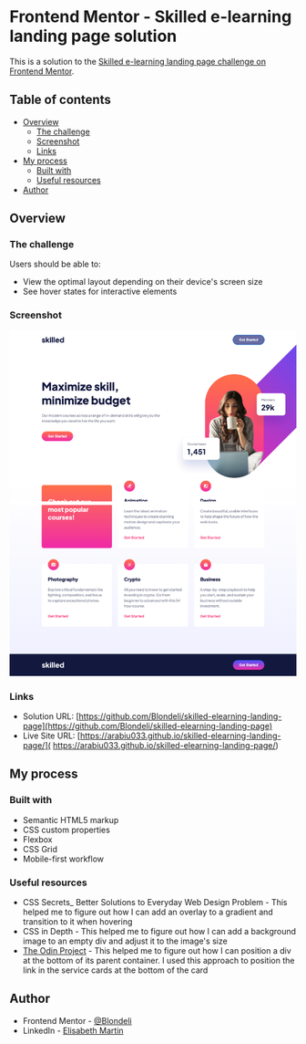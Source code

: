 # Frontend Mentor - Skilled e-learning landing page solution

This is a solution to the [Skilled e-learning landing page challenge on Frontend Mentor](https://www.frontendmentor.io/challenges/skilled-elearning-landing-page-S1ObDrZ8q).

## Table of contents

- [Overview](#overview)
  - [The challenge](#the-challenge)
  - [Screenshot](#screenshot)
  - [Links](#links)
- [My process](#my-process)
  - [Built with](#built-with)
  - [Useful resources](#useful-resources)
- [Author](#author)

## Overview

### The challenge

Users should be able to:

- View the optimal layout depending on their device's screen size
- See hover states for interactive elements

### Screenshot

![](/docs/assets/screenshot.png)

### Links

- Solution URL: [https://github.com/Blondeli/skilled-elearning-landing-page](https://github.com/Blondeli/skilled-elearning-landing-page)
- Live Site URL: [https://arabiu033.github.io/skilled-elearning-landing-page/]( https://arabiu033.github.io/skilled-elearning-landing-page/)

## My process

### Built with

- Semantic HTML5 markup
- CSS custom properties
- Flexbox
- CSS Grid
- Mobile-first workflow

### Useful resources

- CSS Secrets_ Better Solutions to Everyday Web Design Problem - This helped me to figure out how I can add an overlay to a gradient and transition to it when hovering
- CSS in Depth - This helped me to figure out how I can add a background image to an empty div and adjust it to the image's size
- [The Odin Project](https://theodinproject.org) - This helped me to figure out how I can position a div at the bottom of its parent container. I used this approach to position the link in the service cards at the bottom of the card

## Author

- Frontend Mentor - [@Blondeli](https://www.frontendmentor.io/profile/blondeli)
- LinkedIn - [Elisabeth Martin](https://www.linkedin.com/in/elisabeth-martin-873773199/)
